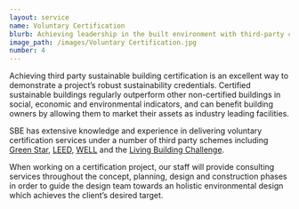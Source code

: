 ```yaml
---
layout: service
name: Voluntary Certification
blurb: Achieving leadership in the built environment with third-party certification
image_path: /images/Voluntary Certification.jpg
number: 4
---
```



Achieving third party sustainable building certification is an excellent way to demonstrate a project’s robust sustainability credentials. Certified sustainable buildings regularly outperform other non-certified buildings in social, economic and environmental indicators, and can benefit building owners by allowing them to market their assets as industry leading facilities.

SBE has extensive knowledge and experience in delivering voluntary certification services under a number of third party schemes including [Green Star](http://new.gbca.org.au/), [LEED](https://new.usgbc.org/leed), [WELL](https://www.wellcertified.com/en/start-a-project)&nbsp;and the [Living Building Challenge](https://living-future.org/lbc/).

When working on a certification project, our staff will provide consulting services throughout the concept, planning, design and construction phases in order to guide the design team towards an holistic environmental design which achieves the client’s desired target.
